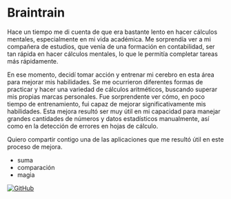 # Braintrain

Hace un tiempo me di cuenta de que era bastante lento en hacer cálculos 
mentales, especialmente en mi vida académica. Me sorprendía ver a mi 
compañera de estudios, que venía de una formación en contabilidad, 
ser tan rápida en hacer cálculos mentales, lo que le permitía completar 
tareas más rápidamente.

En ese momento, decidí tomar acción y entrenar mi cerebro en esta área 
para mejorar mis habilidades. Se me ocurrieron diferentes formas de 
practicar y hacer una variedad de cálculos aritméticos, buscando superar 
mis propias marcas personales. Fue sorprendente ver cómo, en poco tiempo 
de entrenamiento, fui capaz de mejorar significativamente mis habilidades. 
Esta mejora resultó ser muy útil en mi capacidad para manejar grandes 
cantidades de números y datos estadísticos manualmente, así como en la 
detección de errores en hojas de cálculo.

Quiero compartir contigo una de las aplicaciones que me resultó útil en este proceso de mejora.

- suma
- comparación
- magia


[![GitHub](https://i.imgur.com/9I6NRUm.png)](https://github.com/printdaniel/braintrain)
